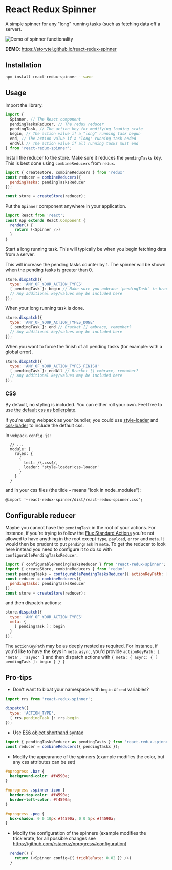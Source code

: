 # React Redux Spinner

A simple spinner for any "long" running tasks (such as fetching data off a server).

![Demo of spinner functionality](https://github.com/Storytel/react-redux-spinner/raw/master/rrs.gif)

**DEMO**:  https://storytel.github.io/react-redux-spinner

## Installation

```bash
npm install react-redux-spinner --save
```

## Usage

Import the library.
```javascript
import {
  Spinner, // The React component
  pendingTasksReducer, // The redux reducer
  pendingTask, // The action key for modifying loading state
  begin, // The action value if a "long" running task begun
  end, // The action value if a "long" running task ended
  endAll // The action value if all running tasks must end
} from 'react-redux-spinner';
```

Install the reducer to the store. Make sure it reduces the `pendingTasks` key.
This is best done using `combineReducers` from `redux`.

```javascript
import { createStore, combineReducers } from 'redux'
const reducer = combineReducers({
  pendingTasks: pendingTasksReducer
});

const store = createStore(reducer);
```

Put the `Spinner` component anywhere in your application.

```javascript
import React from 'react';
const App extends React.Component {
  render() {
    return (<Spinner />)
  }
}
```

Start a long running task. This will typically be when you begin fetching data
from a server.

This will increase the pending tasks counter by 1.
The spinner will be shown when the pending tasks is greater than 0.
```javascript
store.dispatch({
  type: 'ANY_OF_YOUR_ACTION_TYPES'
  [ pendingTask ]: begin // Make sure you embrace `pendingTask` in brackets [] to evaluate it
  // Any additional key/values may be included here
});
```

When your long running task is done.
```javascript
store.dispatch({
  type: 'ANY_OF_YOUR_ACTION_TYPES_DONE'
  [ pendingTask ]: end // Bracket [] embrace, remember?
  // Any additional key/values may be included here
});
```

When you want to force the finish of all pending tasks (for example: with a global error).
```javascript
store.dispatch({
  type: 'ANY_OF_YOUR_ACTION_TYPES_FINISH'
  [ pendingTask ]: endAll // Bracket [] embrace, remember?
  // Any additional key/values may be included here
});
```

### CSS

By default, no styling is included. You can either roll your own. Feel free
to use [the default css as boilerplate](src/nprogress.css).

If you're using webpack as your bundler, you could use [style-loader](https://github.com/webpack-contrib/style-loader)
and [css-loader](https://github.com/webpack-contrib/css-loader) to include the default css.

In `webpack.config.js`:
```
  // ...
  module: {
    rules: {
      {
        test: /\.css$/,
        loader: 'style-loader!css-loader'
      }
    }
  }
```

and in your css files (the tilde `~` means "look in node_modules"):
```
@import '~react-redux-spinner/dist/react-redux-spinner.css';
```

## Configurable reducer

Maybe you cannot have the `pendingTask` in the root of your actions.
For instance, if you're trying to follow the [Flux Standard Actions](https://github.com/acdlite/flux-standard-action#actions)
you're not allowed to have anything in the root except `type`, `payload`, `error` and `meta`.
It would then be prudent to put `pendingTask` in `meta`.
To get the reducer to look here instead you need to configure it to do so with `configurablePendingTasksReducer`.

```javascript
import { configurablePendingTasksReducer } from 'react-redux-spinner';
import { createStore, combineReducers } from 'redux'
const pendingTasks = configurablePendingTasksReducer({ actionKeyPath: [ 'meta' ] });
const reducer = combineReducers({
  pendingTasks: pendingTasksReducer
});
const store = createStore(reducer);
```

and then dispatch actions:

```javascript
store.dispatch({
  type: 'ANY_OF_YOUR_ACTION_TYPES'
  meta: {
    [ pendingTask ]: begin
  }
});
```

The `actionKeyPath` may be as deeply nested as required.
For instance, if you'd like to have the keys in `meta.async`, you'd provide `actionKeyPath: [ 'meta', 'async' ]`
and then dispatch actions with `{ meta: { async: { [ pendingTask ]: begin } } }`

## Pro-tips

  * Don't want to bloat your namespace with `begin` or `end` variables?

```javascript
import rrs from 'react-redux-spinner';

dispatch({
  type: 'ACTION_TYPE',
  [ rrs.pendingTask ]: rrs.begin
});
```

  * Use [ES6 object shorthand syntax](https://developer.mozilla.org/en-US/docs/Web/JavaScript/Reference/Operators/Object_initializer)

```javascript
import { pendingTasksReducer as pendingTasks } from 'react-redux-spinner';
const reducer = combineReducers({ pendingTasks });
```

  * Modify the appearance of the spinners (example modifies the color, but any css attributes can be set)

```css
#nprogress .bar {
  background-color: #f4590a;
}

#nprogress .spinner-icon {
  border-top-color: #f4590a;
  border-left-color: #f4590a;
}

#nprogress .peg {
  box-shadow: 0 0 10px #f4590a, 0 0 5px #f4590a;
}
```

  * Modify the configuration of the spinners (example modifies the tricklerate, for all possible changes see https://github.com/rstacruz/nprogress#configuration)

```javascript
  render() {
    return (<Spinner config={{ trickleRate: 0.02 }} />)
  }
```
